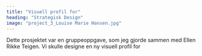 ```yaml
---
title: "Visuell profil for"
heading: "Strategisk Design"
image: "project_3_Louise Marie Hansen.jpg"
---
```


Dette prosjektet var en gruppeoppgave, som jeg gjorde sammen med Ellen Rikke Teigen. Vi skulle designe en ny visuell profil for
